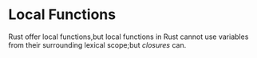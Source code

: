 # Local Functions

Rust offer local functions,but local functions in Rust cannot use variables from their surrounding lexical scope;but _closures_ can.
